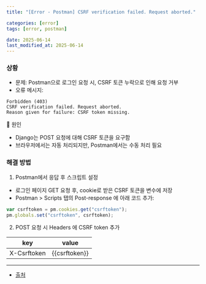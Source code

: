 ```yaml
---
title: "[Error - Postman] CSRF verification failed. Request aborted."

categories: [error]
tags: [error, postman]

date: 2025-06-14
last_modified_at: 2025-06-14
---
```


### 상황

- 문제: Postman으로 로그인 요청 시, CSRF 토큰 누락으로 인해 요청 거부
- 오류 메시지:

```text
Forbidden (403)
CSRF verification failed. Request aborted.
Reason given for failure: CSRF token missing.
```

🔧 원인
- Django는 POST 요청에 대해 CSRF 토큰을 요구함
- 브라우저에서는 자동 처리되지만, Postman에서는 수동 처리 필요

### 해결 방법

1. Postman에서 응답 후 스크립트 설정
- 로그인 페이지 GET 요청 후, cookie로 받은 CSRF 토큰을 변수에 저장
- Postman > Scripts 탭의 Post-response 에 아래 코드 추가:
```javascript
var csrftoken = pm.cookies.get("csrftoken");
pm.globals.set("csrftoken", csrftoken);
```

2. POST 요청 시 Headers 에 CSRF token 추가

| key | value |
| -- | -- |
| X-Csrftoken | {{csrftoken}} |


---
- [출처](https://jongseoung.tistory.com/323#CSRF%20token%20from%20the%20'X-Csrftoken'%20HTTP%20header%20incorrect-1)